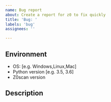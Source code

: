 ```yaml
---
name: Bug report
about: Create a report for z0 to fix quickly
title: 'Bug: '
labels: 'bug'
assignees: ''

---
```


## Environment

- OS: [e.g. Windows,Linux,Mac]
- Python version [e.g. 3.5, 3.6]
- Z0scan version

## Description


